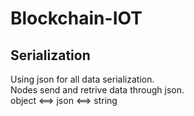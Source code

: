 # Blockchain-IOT

## Serialization

Using json for all data serialization.  
Nodes send and retrive data through json.  
object <==> json <==> string  
